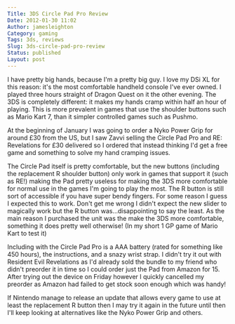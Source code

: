 ```yaml
---
Title: 3DS Circle Pad Pro Review
Date: 2012-01-30 11:02
Author: jamesleighton
Category: gaming
Tags: 3ds, reviews
Slug: 3ds-circle-pad-pro-review
Status: published
Layout: post
---
```


I have pretty big hands, because I'm a pretty big guy. I love my DSi XL for this reason: it's the most comfortable handheld console I've ever owned. I played three hours straight of Dragon Quest on it the other evening. The 3DS is completely different: it makes my hands cramp within half an hour of playing. This is more prevalent in games that use the shoulder buttons such as Mario Kart 7, than it simpler controlled games such as Pushmo.

At the beginning of January I was going to order a Nyko Power Grip for around £30 from the US, but I saw Zavvi selling the Circle Pad Pro and RE: Revelations for £30 delivered so I ordered that instead thinking I'd get a free game and something to solve my hand cramping issues.

The Circle Pad itself is pretty comfortable, but the new buttons (including the replacement R shoulder button) only work in games that support it (such as RE!) making the Pad pretty useless for making the 3DS more comfortable for normal use in the games I'm going to play the most. The R button is still sort of accessible if you have super bendy fingers. For some reason I guess I expected this to work. Don't get me wrong I didn't expect the new slider to magically work but the R button was...disappointing to say the least. As the main reason I purchased the unit was the make the 3DS more comfortable, something it does pretty well otherwise! (In my short 1 GP game of Mario Kart to test it)

Including with the Circle Pad Pro is a AAA battery (rated for something like 450 hours), the instructions, and a snazy wrist strap. I didn't try it out with Resident Evil Revelations as I'd already sold the bundle to my friend who didn't preorder it in time so I could order just the Pad from Amazon for 15. After trying out the device on Friday however I quickly cancelled my preorder as Amazon had failed to get stock soon enough which was handy!

If Nintendo manage to release an update that allows every game to use at least the replacement R button then I may try it again in the future until then I'll keep looking at alternatives like the Nyko Power Grip and others.
